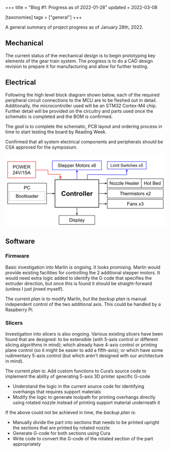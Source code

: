 +++
title = "Blog #1: Progress as of 2022-01-28"
updated = 2022-03-08

[taxonomies]
tags = ["general"]
+++

A general summary of project progress as of January 28th, 2022.

<!-- more -->

## Mechanical
The current status of the mechanical design is to begin prototyping key elements of the gear train system. The progress is to do a CAD design revision to prepare it for manufacturing and allow for further testing.

## Electrical

Following the high level block diagram shown below, each of the required peripheral circuit connections to the MCU are to be fleshed out in detail. Additionally, the microcontroller used will be an STM32 Cortex-M4 chip. Further detail will be provided on the circuitry and parts used once the schematic is completed and the BOM is confirmed.

The _goal_ is to complete the schematic, PCB layout and ordering process in time to start testing the board by Reading Week.

Confirmed that all system electrical components and peripherals should be CSA approved for the symposium.

![High Level Electrical Block Diagram](/media/2022-01-28/HighLvlBlockDiagram.png)

## Software
### Firmware
Basic investigation into Marlin is ongoing. It looks promising. Marlin would provide existing facilities
for controlling the 2 additional stepper motors. It would need extra logic added to identify the G code
that specifies the extruder direction, but once this is found it should be straight-forward (unless I just
jinxed myself).

The current _plan_ is to modify Marlin, but the _backup plan_ is manual independent control of the two additional
axis. This could be handled by a Raspberry Pi.

### Slicers
Investigation into slicers is also ongoing. Various existing slicers have been found that are designed: to be
extensible (with 5-axis control or different slicing algorithms in mind); which already have 4-axis control or
printing plane control (so it might be easier to add a fifth-axis); or which have some rudimentary 5-axis
control (but which aren't designed with our architecture in mind).

The current _plan_ is:
Add custom functions to Cura’s source code to implement the ability of generating 5-axis 3D printer specific G-code
- Understand the logic in the current source code for identifying overhangs that requires support materials
- Modify the logic to generate toolpath for printing overhangs directly using rotated nozzle instead of printing support material underneath it
 
If the above could not be achieved in time, the _backup plan_ is:
- Manually divide the part into sections that needs to be printed upright the sections that are printed by rotated nozzle
- Generate G-code for both sections using Cura
- Write code to convert the G-code of the rotated section of the part appropriately

